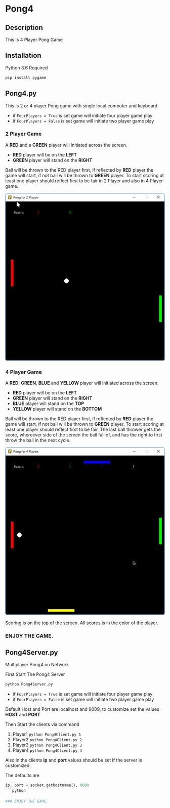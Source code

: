 # Pong4

## Description
This is 4 Player Pong Game

## Installation

Python 3.6 Required
```python
pip install pygame
```
## Pong4.py
This is 2 or 4 player Pong game with single local computer and keyboard

* if `FourPlayers = True` is set game will initiate four player game play 
* if `FourPlayers = False` is set game will initiate two player game play 

### 2 Player Game
A **RED** and a **GREEN** player will initiated across the screen. 

* **RED** player will be on the **LEFT**
* **GREEN** player will stand on the **RIGHT**

Ball will be thrown to the RED player first, if reflected by **RED** player the game will start, if not ball will be thrown to **GREEN** player.
To start scoring at least one player should reflect first to be fair in 2 Player and also in 4 Player game.

![2 Player Pong Local](https://github.com/ogu83/Pong4/blob/master/Images/2PlayerPongLocal.jpg)

### 4 Player Game
A **RED**, **GREEN**, **BLUE** and **YELLOW** player will initiated across the screen. 

* **RED** player will be on the **LEFT**
* **GREEN** player will stand on the **RIGHT**
* **BLUE** player will stand on the **TOP**
* **YELLOW** player will stand on the **BOTTOM**

Ball will be thrown to the RED player first, if reflected by **RED** player the game will start, if not ball will be thrown to **GREEN** player.
To start scoring at least one player should reflect first to be fair.
The last ball thrower gets the score, whereever side of the screen the ball fall of, and has the right to first throw the ball in the next cycle.

![4 Player Pong Local](https://github.com/ogu83/Pong4/blob/master/Images/4PlayerPongLocal.jpg)

Scoring is on the top of the screen. All scores is in the color of the player.

### ENJOY THE GAME.

## Pong4Server.py
Multiplayer Pong4 on Network

First Start The Pong4 Server
```python
python Pong4Server.py
```

* if `FourPlayers = True` is set game will initiate four player game play 
* if `FourPlayers = False` is set game will initiate two player game play 

Default Host and Port are localhost and 9009, to customize set the values **HOST** and **PORT**

Then Start the clients via command
1. Player1 `python Pong4Client.py 1`
1. Player2 `python Pong4Client.py 2`
1. Player3 `python Pong4Client.py 3`
1. Player4 `python Pong4Client.py 4`

Also in the clients **ip** and **port** values should be set if the server is customized.

The defaults are
```python
ip, port = socket.gethostname(), 9009
```python

### ENJOY THE GAME.